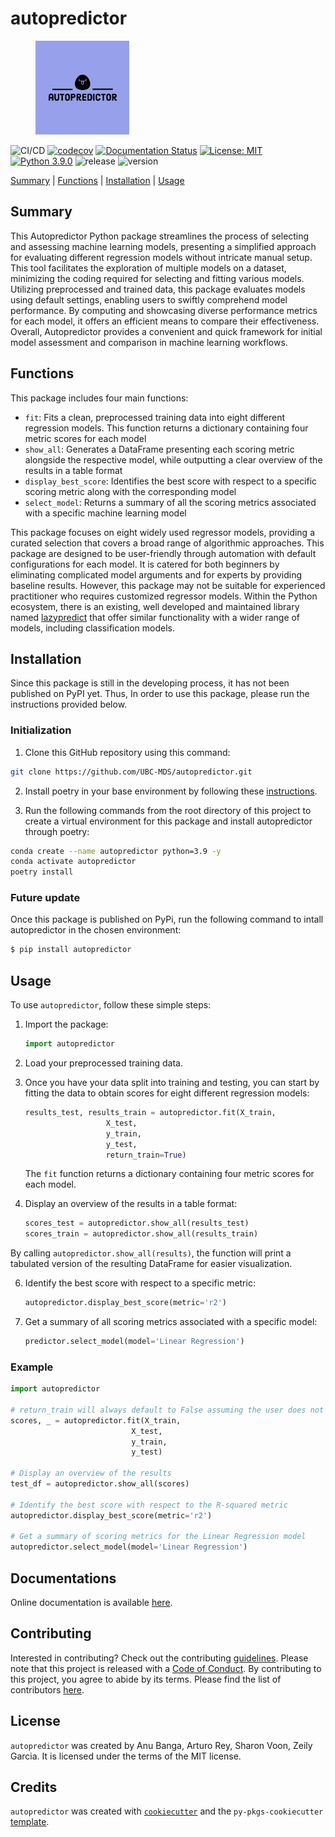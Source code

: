 # autopredictor

<figure>
    <img src="https://github.com/UBC-MDS/autopredictor/blob/main/docs/img/image.png" width="150" height="150">
</figure>

![CI/CD](https://github.com/UBC-MDS/autopredictor/actions/workflows/ci-cd.yml/badge.svg) [![codecov](https://codecov.io/gh/UBC-MDS/autopredictor/branch/main/graph/badge.svg)](https://codecov.io/gh/UBC-MDS/autopredictor) [![Documentation Status](https://readthedocs.org/projects/autopredictor/badge/?version=latest)](https://autopredictor.readthedocs.io/en/latest/?badge=latest) [![License: MIT](https://img.shields.io/badge/License-MIT-yellow.svg)](https://opensource.org/licenses/MIT) [![Python 3.9.0](https://img.shields.io/badge/python-3.9.0-blue.svg)](https://www.python.org/downloads/release/python-390/) ![release](https://img.shields.io/github/release-date/UBC-MDS/autopredictor) ![version](https://img.shields.io/github/v/release/UBC-MDS/autopredictor)

[Summary](#summary) | [Functions](#functions) | [Installation](#installation) | [Usage](#usage)

## Summary

This Autopredictor Python package streamlines the process of selecting and assessing machine learning models, presenting a simplified approach for evaluating different regression models without intricate manual setup. This tool facilitates the exploration of multiple models on a dataset, minimizing the coding required for selecting and fitting various models. Utilizing preprocessed and trained data, this package evaluates models using default settings, enabling users to swiftly comprehend model performance. By computing and showcasing diverse performance metrics for each model, it offers an efficient means to compare their effectiveness. Overall, Autopredictor provides a convenient and quick framework for initial model assessment and comparison in machine learning workflows.

## Functions

This package includes four main functions:
- `fit`: Fits a clean, preprocessed training data into eight different regression models. This function returns a dictionary containing four metric scores for each model
- `show_all`: Generates a DataFrame presenting each scoring metric alongside the respective model, while outputting a clear overview of the results in a table format
- `display_best_score`: Identifies the best score with respect to a specific scoring metric along with the corresponding model
- `select_model`: Returns a summary of all the scoring metrics associated with a specific machine learning model

This package focuses on eight widely used regressor models, providing a curated selection that covers a broad range of algorithmic approaches. This package are designed to be user-friendly through automation with default configurations for each model. It is catered for both beginners by eliminating complicated model arguments and for experts by providing baseline results. However, this package may not be suitable for experienced practitioner who requires customized regressor models. Within the Python ecosystem, there is an existing, well developed and maintained library named [lazypredict](https://pypi.org/project/lazypredict/) that offer similar functionality with a wider range of models, including classification models.

## Installation

Since this package is still in the developing process, it has not been published on PyPI yet. Thus, In order to use this package, please run the instructions provided below.

### Initialization
1. Clone this GitHub repository using this command:
```bash
git clone https://github.com/UBC-MDS/autopredictor.git
```

2. Install poetry in your base environment by following these [instructions](https://python-poetry.org/docs/#installation).

3. Run the following commands from the root directory of this project to create a virtual environment for this package and install autopredictor through poetry:
```bash
conda create --name autopredictor python=3.9 -y
conda activate autopredictor
poetry install
```

### Future update

Once this package is published on PyPi, run the following command to intall autopredictor in the chosen environment:
```bash
$ pip install autopredictor
```

## Usage


To use `autopredictor`, follow these simple steps:

1. Import the package:

    ```python
    import autopredictor
    ```

2. Load your preprocessed training data.


3. Once you have your data split into training and testing, you can start by fitting the data to obtain scores for eight different regression models:
    ```python
    results_test, results_train = autopredictor.fit(X_train,
                      X_test,
                      y_train,
                      y_test,
                      return_train=True)
    ```

    The `fit` function returns a dictionary containing four metric scores for each model.

5. Display an overview of the results in a table format:

    ```python
    scores_test = autopredictor.show_all(results_test)
    scores_train = autopredictor.show_all(results_train)
    ```

By calling `autopredictor.show_all(results)`, the function will print a tabulated version of the resulting DataFrame for easier visualization.

6. Identify the best score with respect to a specific metric:

    ```python
    autopredictor.display_best_score(metric='r2')
    ```

7. Get a summary of all scoring metrics associated with a specific model:

    ```python
    predictor.select_model(model='Linear Regression')
    ```

### Example

```python
import autopredictor

# return_train will always default to False assuming the user does not want to see the train scores
scores, _ = autopredictor.fit(X_train, 
                           X_test, 
                           y_train, 
                           y_test)

# Display an overview of the results
test_df = autopredictor.show_all(scores)

# Identify the best score with respect to the R-squared metric
autopredictor.display_best_score(metric='r2')

# Get a summary of scoring metrics for the Linear Regression model
autopredictor.select_model(model='Linear Regression')
```

## Documentations
Online documentation is available [here](https://autopredictor.readthedocs.io/en/latest/?badge=latest).

## Contributing

Interested in contributing? Check out the contributing [guidelines](https://github.com/UBC-MDS/autopredictor/blob/main/CONTRIBUTING.md). Please note that this project is released with a [Code of Conduct](https://github.com/UBC-MDS/autopredictor/blob/main/CONDUCT.md). By contributing to this project, you agree to abide by its terms. Please find the list of contributors [here](https://github.com/UBC-MDS/autopredictor/blob/main/CONTRIBUTORS.md).

## License

`autopredictor` was created by Anu Banga, Arturo Rey, Sharon Voon, Zeily Garcia. It is licensed under the terms of the MIT license.

## Credits

`autopredictor` was created with [`cookiecutter`](https://cookiecutter.readthedocs.io/en/latest/) and the `py-pkgs-cookiecutter` [template](https://github.com/py-pkgs/py-pkgs-cookiecutter).
